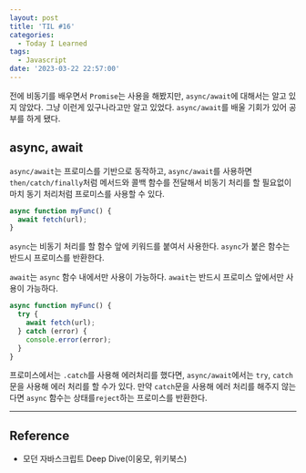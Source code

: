 ```yaml
---
layout: post
title: 'TIL #16'
categories:
  - Today I Learned
tags:
  - Javascript
date: '2023-03-22 22:57:00'
---
```


전에 비동기를 배우면서 `Promise`는 사용을 해봤지만, `async/await`에 대해서는 알고 있지 않았다. 그냥 이런게 있구나라고만 알고 있었다. `async/await`를 배울 기회가 있어 공부를 하게 됐다.

## async, await

`async/await`는 프로미스를 기반으로 동작하고, `async/await`를 사용하면 `then/catch/finally`처럼 메서드와 콜백 함수를 전달해서 비동기 처리를 할 필요없이 마치 동기 처리처럼 프로미스를 사용할 수 있다.

```jsx
async function myFunc() {
  await fetch(url);
}
```

`async`는 비동기 처리를 할 함수 앞에 키워드를 붙여서 사용한다. `async`가 붙은 함수는 반드시 프로미스를 반환한다.

`await`는 `async` 함수 내에서만 사용이 가능하다. `await`는 반드시 프로미스 앞에서만 사용이 가능하다.

```jsx
async function myFunc() {
  try {
    await fetch(url);
  } catch (error) {
    console.error(error);
  }
}
```

프로미스에서는 `.catch`를 사용해 에러처리를 했다면, `async/await`에서는 `try`, `catch` 문을 사용해 에러 처리를 할 수가 있다. 만약 `catch`문을 사용해 에러 처리를 해주지 않는다면 `async` 함수는 상태를`reject`하는 프로미스를 반환한다.

---

## Reference

- 모던 자바스크립트 Deep Dive(이웅모, 위키북스)
